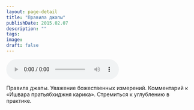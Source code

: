 ```yaml
---
layout: page-detail
title: "Правила джапы"
publishDate: 2015.02.07
description: ""
tags:
image:
draft: false
---
```


<audio title="2015.02.07 - Правила джапы.mp3" src="/upload/iblock/1ca/1ca7fc010803d5481953426370363de1.mp3" controls=""></audio>

 Правила джапы. Уважение божественных измерений. Комментарий к «Ишвара пратьябхиджня карика». Стремиться к углублению в практике. 

  
